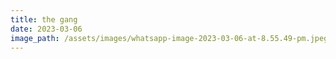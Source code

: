 ```yaml
---
title: the gang
date: 2023-03-06
image_path: /assets/images/whatsapp-image-2023-03-06-at-8.55.49-pm.jpeg
---
```

